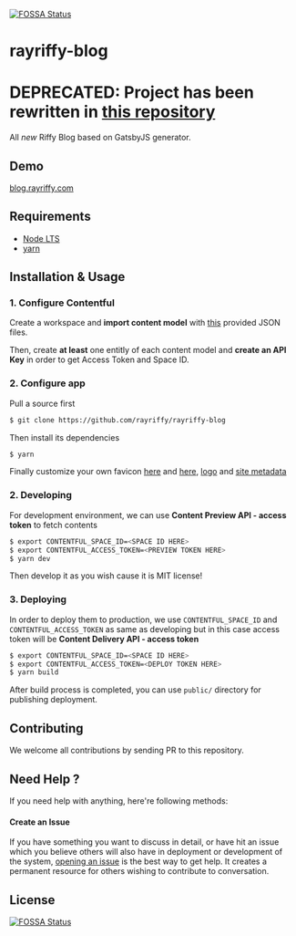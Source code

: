 [![FOSSA Status](https://app.fossa.com/api/projects/git%2Bgithub.com%2Frayriffy%2Frayriffy-blog.svg?type=shield)](https://app.fossa.com/projects/git%2Bgithub.com%2Frayriffy%2Frayriffy-blog?ref=badge_shield)

rayriffy-blog
=============

# DEPRECATED: Project has been rewritten in [this repository](https://github.com/rayriffy/rayriffy-blog-next)

All *new* Riffy Blog based on GatsbyJS generator.

Demo
----

[blog.rayriffy.com](https://blog.rayriffy.com)

Requirements
------------

-   [Node LTS](https://nodejs.org)
-   [yarn](https://yarnpkg.org)

Installation & Usage
--------------------

### 1. Configure Contentful

Create a workspace and **import content model** with [this](content/model/contentful.json) provided JSON files.

Then, create **at least** one entitly of each content model and **create an API Key** in order to get Access Token and Space ID.

### 2. Configure app

Pull a source first

```sh
$ git clone https://github.com/rayriffy/rayriffy-blog
```

Then install its dependencies

```sh
$ yarn
```

Finally customize your own favicon [here](static/favicon.ico) and [here](content/assets/logo.png), [logo](src/app/components/logo.tsx) and [site metadata](gatsby-config.js)

### 2. Developing

For development environment, we can use **Content Preview API - access token** to fetch contents

```sh
$ export CONTENTFUL_SPACE_ID=<SPACE ID HERE>
$ export CONTENTFUL_ACCESS_TOKEN=<PREVIEW TOKEN HERE>
$ yarn dev
```

Then develop it as you wish cause it is MIT license!

### 3. Deploying

In order to deploy them to production, we use `CONTENTFUL_SPACE_ID` and `CONTENTFUL_ACCESS_TOKEN` as same as developing but in this case access token will be **Content Delivery API - access token**

```sh
$ export CONTENTFUL_SPACE_ID=<SPACE ID HERE>
$ export CONTENTFUL_ACCESS_TOKEN=<DEPLOY TOKEN HERE>
$ yarn build
```

After build process is completed, you can use `public/` directory for publishing deployment.

Contributing
------------

We welcome all contributions by sending PR to this repository.

Need Help ?
-----------

If you need help with anything, here're following methods:

#### Create an Issue

If you have something you want to discuss in detail, or have hit an issue which you believe others will also have in deployment or development of the system, [opening an issue](https://github.com/rayriffy/rayriffy-blog/issues) is the best way to get help. It creates a permanent resource for others wishing to contribute to conversation.


## License
[![FOSSA Status](https://app.fossa.com/api/projects/git%2Bgithub.com%2Frayriffy%2Frayriffy-blog.svg?type=large)](https://app.fossa.com/projects/git%2Bgithub.com%2Frayriffy%2Frayriffy-blog?ref=badge_large)
